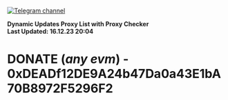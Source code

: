 [![Telegram channel](https://img.shields.io/endpoint?url=https://runkit.io/damiankrawczyk/telegram-badge/branches/master?url=https://t.me/n4z4v0d)](https://t.me/n4z4v0d) 

**Dynamic Updates Proxy List with Proxy Checker**  
**Last Updated: 16.12.23 20:04**

# DONATE (_any evm_) - 0xDEADf12DE9A24b47Da0a43E1bA70B8972F5296F2

